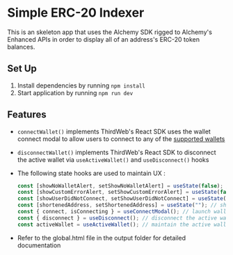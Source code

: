 # Simple ERC-20 Indexer

This is an skeleton app that uses the Alchemy SDK rigged to Alchemy's Enhanced APIs in order to display all of an address's ERC-20 token balances.

## Set Up

1. Install dependencies by running `npm install`
2. Start application by running `npm run dev`

## Features

- `connectWallet()` implements ThirdWeb's React SDK uses the wallet connect modal to allow users to connect to any of the [supported wallets](https://portal.thirdweb.com/typescript/v5/supported-wallets)

- `disconnectWallet()` implements ThirdWeb's React SDK to disconnect the active wallet via `useActiveWallet()` and `useDisconnect()` hooks

- The following state hooks are used to maintain UX :
  ```jsx
  const [showNoWalletAlert, setShowNoWalletAlert] = useState(false); // Show alert if no wallet is connected
  const [showCustomErrorAlert, setShowCustomErrorAlert] = useState(false); // Show alert if an unexpected error occured and asks user to contact dev
  const [showUserDidNotConnect, setShowUserDidNotConnect] = useState(false); // Show alert if user did not connect
  const [shortenedAddress, setShortenedAddress] = useState(""); // shorten the wallet address so UI doesn't break
  const { connect, isConnecting } = useConnectModal(); // launch wallet connect modal
  const { disconnect } = useDisconnect(); // disconnect the active wallet
  const activeWallet = useActiveWallet(); // maintain the active wallet
  ```
- Refer to the global.html file in the output folder for detailed documentation
